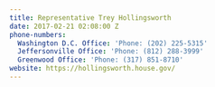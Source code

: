 ```yaml
---
title: Representative Trey Hollingsworth
date: 2017-02-21 02:08:00 Z
phone-numbers:
  Washington D.C. Office: 'Phone: (202) 225-5315'
  Jeffersonville Office: 'Phone: (812) 288-3999'
  Greenwood Office: 'Phone: (317) 851-8710'
website: https://hollingsworth.house.gov/
---
```


